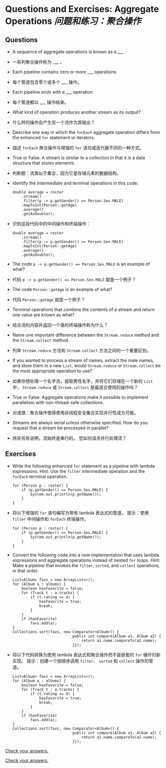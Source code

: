 # Questions and Exercises: Aggregate Operations _问题和练习：聚合操作_


## Questions


* A sequence of aggregate operations is known as a ___ .

* 一系列聚合操作称为 ___ 。

* Each pipeline contains zero or more ___ operations.

* 每个管道包含零个或多个 ___ 操作。

* Each pipeline ends with a ___ operation.

* 每个管道都以 ___ 操作结束。

* What kind of operation produces another stream as its output?

* 什么样的操作会产生另一个流作为其输出？

* Describe one way in which the `forEach` aggregate operation differs from the enhanced `for` statement or iterators.

* 描述 `forEach` 聚合操作与增强的 `for` 语句或迭代器不同的一种方式。

* True or False: A stream is similar to a collection in that it is a data structure that stores elements.

* 判断题：流类似于集合，因为它是存储元素的数据结构。

* Identify the intermediate and terminal operations in this code: 

    ```text
    double average = roster
        .stream()
        .filter(p -> p.getGender() == Person.Sex.MALE)
        .mapToInt(Person::getAge)
        .average()
        .getAsDouble();
    ```

* 识别这段代码中的中间操作和终端操作：

    ```text
    double average = roster
        .stream()
        .filter(p -> p.getGender() == Person.Sex.MALE)
        .mapToInt(Person::getAge)
        .average()
        .getAsDouble();
    ```

* The code `p -> p.getGender() == Person.Sex.MALE` is an example of what?

* 代码 `p -> p.getGender() == Person.Sex.MALE` 就是一个例子？

* The code `Person::getAge` is an example of what?

* 代码 `Person::getAge` 就是一个例子？

* Terminal operations that combine the contents of a stream and return one value are known as what?

* 结合流的内容并返回一个值的终端操作称为什么？

* Name one important difference between the `Stream.reduce` method and the `Stream.collect` method.

* 列举 `Stream.reduce` 方法和 `Stream.collect` 方法之间的一个重要区别。

* If you wanted to process a stream of names, extract the male names, and store them in a new `List`, would `Stream.reduce` or `Stream.collect` be the most appropriate operation to use?

* 如果你想处理一个名字流，提取男性名字，并将它们存储在一个新的 `List` 中， `Stream.reduce` 或 `Stream.collect` 是最适合使用的操作吗？

* True or False: Aggregate operations make it possible to implement parallelism with non-thread-safe collections.

* 对或错：聚合操作使得使用非线程安全集合实现并行性成为可能。

* Streams are always serial unless otherwise specified. 
  How do you request that a stream be processed in parallel? 

* 除非另有说明，流始终是串行的。
  您如何请求并行处理流？


## Exercises


* Write the following enhanced `for` statement as a pipeline with lambda expressions. 
  Hint: Use the `filter` intermediate operation and the `forEach` terminal operation. 

    ```text
    for (Person p : roster) {
        if (p.getGender() == Person.Sex.MALE) {
            System.out.println(p.getName());
        }
    }
    ```

* 将以下增强的 `for` 语句编写为带有 lambda 表达式的管道。
  提示：使用 `filter` 中间操作和 `forEach` 终端操作。

    ```text
    for (Person p : roster) {
        if (p.getGender() == Person.Sex.MALE) {
            System.out.println(p.getName());
        }
    }
    ```

* Convert the following code into a new implementation that uses lambda expressions and aggregate operations instead of nested `for` loops. 
  Hint: Make a pipeline that invokes the `filter`, `sorted`, and `collect` operations, in that order. 

    ```text
    List<Album> favs = new ArrayList<>();
    for (Album a : albums) {
        boolean hasFavorite = false;
        for (Track t : a.tracks) {
            if (t.rating >= 4) {
                hasFavorite = true;
                break;
            }
        }
        if (hasFavorite)
            favs.add(a);
    }
    Collections.sort(favs, new Comparator<Album>() {
                               public int compare(Album a1, Album a2) {
                                   return a1.name.compareTo(a2.name);
                               }});
    ```

* 将以下代码转换为使用 lambda 表达式和聚合操作而不是嵌套的 `for` 循环的新实现。
  提示：创建一个按顺序调用 `filter`、 `sorted` 和 `collect` 操作的管道。

    ```text
    List<Album> favs = new ArrayList<>();
    for (Album a : albums) {
        boolean hasFavorite = false;
        for (Track t : a.tracks) {
            if (t.rating >= 4) {
                hasFavorite = true;
                break;
            }
        }
        if (hasFavorite)
            favs.add(a);
    }
    Collections.sort(favs, new Comparator<Album>() {
                               public int compare(Album a1, Album a2) {
                                   return a1.name.compareTo(a2.name);
                               }});
    ```


[Check your answers.](https://docs.oracle.com/javase/tutorial/collections/streams/QandE/answers.html)

[Check your answers.](answers.md)

